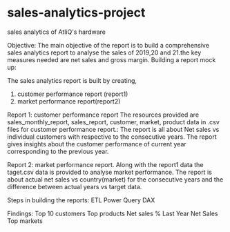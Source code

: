 # sales-analytics-project
sales analytics of AtliQ's hardware

Objective:
The main objective of the report is to build a comprehensive sales analytics report to analyse the sales of 2019,20 and 21.the key measures needed are net sales and gross margin.
Building a report mock up:

The sales analytics report is built by creating,
1.	customer performance report (report1)
2.	market performance report(report2)

Report 1: customer performance report
The resources provided are sales_monthly_report, sales_report, customer, market, product data in .csv files for customer performance report.:
The report is all about Net sales vs individual customers with respective to the consecutive years. 
The report gives insights about the customer performance of current year corresponding to the previous year.

Report 2: market performance report.
Along with the report1 data the taget.csv data is provided to analyse market performance.
The report is about actual net sales vs country(market) for the consecutive years and the difference between actual years vs target data.

Steps in building the reports:
ETL
Power Query
DAX

Findings:
Top 10 customers
Top products
Net sales %
Last Year Net Sales
Top markets

